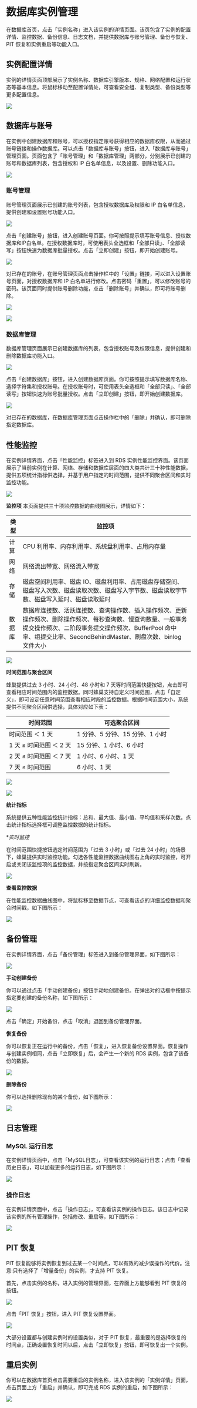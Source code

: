 # 数据库实例管理

在数据库首页，点击「实例名称」进入该实例的详情页面。该页包含了实例的配置详情、监控数据、备份信息、日志文档，并提供数据库与账号管理、备份与恢复、PIT 恢复和实例重启等功能入口。

## 实例配置详情

实例的详情页面顶部展示了实例名称、数据库引擎版本、规格、网络配置和运行状态等基本信息。将鼠标移动至配置详情处，可查看安全组、复制类型、备份类型等更多配置信息。 

![](../image/RDS-配置详情.png)

## 数据库与账号

在实例中创建数据库和账号，可以授权指定账号获得相应的数据库权限，从而通过账号链接和操作数据库。可以点击「数据库与账号」按钮，进入「数据库与账号」管理页面。页面包含了「账号管理」和「数据库管理」两部分，分别展示已创建的账号和数据库列表，包含授权和 IP 白名单信息，以及设置、删除功能入口。 

![](../image/RDS-账号-入口.png)

### 账号管理

账号管理页面展示已创建的账号列表，包含授权数据库及权限和 IP 白名单信息，提供创建和设置账号功能入口。 

![](../image/RDS-账号-列表.png)

点击「创建账号」按钮，进入创建账号页面。你可按照提示填写账号信息、授权数据库和IP白名单。在授权数据库时，可使用表头全选框和「全部只读」、「全部读写」按钮快速为数据库批量授权。点击「立即创建」按钮，即开始创建账号。 

![](../image/RDS-账号-创建.png)

对已存在的账号，在账号管理页面点击操作栏中的「设置」链接，可以进入设置账号页面，对授权数据库和 IP 白名单进行修改。点击密码「重置」，可以修改账号的密码。该页面同时提供账号删除功能，点击「删除账号」并确认，即可将账号删除。 

![](../image/RDS-账号-设置.png)



![](../image/RDS-账号-设置-密码.png)

### 数据库管理

数据库管理页面展示已创建数据库的列表，包含授权账号及权限信息，提供创建和删除数据库功能入口。

![](../image/RDS-数据库-列表.png)

点击「创建数据库」按钮，进入创建数据库页面。你可按照提示填写数据库名称、选择字符集和授权账号。在授权账号时，可使用表头全选框和「全部只读」、「全部读写」按钮快速为账号批量授权。点击「立即创建」按钮，即开始创建数据库。 

![](../image/RDS-数据库-创建.png)

对已存在的数据库，在数据库管理页面点击操作栏中的「删除」并确认，即可删除指定数据库。

## 性能监控

在实例详情界面，点击「性能监控」标签进入到 RDS 实例性能监控界面。该页面展示了当前实例在计算、网络、存储和数据库层面的四大类共计三十种性能数据，提供五项统计指标供选择，并基于用户指定的时间范围，提供不同聚合区间和实时监控功能。 

![](../image/RDS-监控.png)

**监控项**
本页面提供三十项监控数据的曲线图展示，详情如下：

| 类型	|监控项|
|--------------|----|
|计算	|CPU 利用率、内存利用率、系统盘利用率、占用内存量|
|网络	|网络流出带宽、网络流入带宽|
|存储	|磁盘空间利用率、磁盘 IO、磁盘利用率、占用磁盘存储空间、磁盘写入次数、磁盘读取次数、磁盘写入字节数、磁盘读取字节数、磁盘写入延时、磁盘读取延时|
|数据库	|数据库连接数、活跃连接数、查询操作数、插入操作频次、更新操作频次、删除操作频次、每秒查询数、慢查询数量、一般事务提交操作频次、二阶段事务提交操作频次、BufferPool 命中率、组提交比率、SecondBehindMaster、刷盘次数、binlog 文件大小|

![](../image/RDS-监控项.png)

**时间范围与聚合区间**

蜂巢提供过去 3 小时、24 小时、48 小时和 7 天等时间范围快捷按钮，点击即可查看相应时间范围内的监控数据。同时蜂巢支持自定义时间范围，点击「自定义」，即可设定任意时间范围查看相应时段的监控数据。根据时间范围大小，系统提供不同聚合区间供选择，具体对应如下表：


|时间范围|	可选聚合区间|
|--------------|----|
|时间范围 ＜ 1 天 |	1 分钟、5 分钟、15 分钟、1 小时|
|1 天 ≤ 时间范围 ＜ 2 天|	15 分钟、1 小时、6 小时|
|2 天 ≤ 时间范围 ＜ 7 天|	1 小时、6 小时、1 天|
|7 天 ≤ 时间范围	|6 小时、1 天|


![](../image/RDS-监控-时间.png)


![](../image/RDS-监控-时间-自定义.png)

**统计指标**

系统提供五种性能监控统计指标：总和、最大值、最小值、平均值和采样次数。点击统计指标选择框可调整监控数据的统计指标。

**实时监控*

在时间范围快捷按钮选定时间范围为「过去 3 小时」或「过去 24 小时」的场景下，蜂巢提供实时监控功能。勾选各性能监控数据曲线图右上角的实时监控，可开启或关闭该监控项的监控数据，并按指定聚合区间实时刷新。

![](../image/RDS-备份.png)


**查看监控数据**

在性能监控数据曲线图中，将鼠标移至数据节点，可查看该点的详细监控数据和聚合时间戳，如下图所示：

![](../image/RDS-备份.png)

## 备份管理

在实例详情界面，点击「备份管理」标签进入到备份管理界面，如下图所示： 

![](../image/RDS-备份.png)

**手动创建备份**

你可以通过点击「手动创建备份」按钮手动地创建备份。在弹出对的话框中按提示指定要创建的备份名称，如下图所示：

![](../image/RDS-备份-手动.png)

点击「确定」开始备份，点击「取消」退回到备份管理界面。

**恢复备份**

你可以恢复正在运行中的备份，点击「恢复」，进入恢复备份设置界面。恢复操作与创建实例相同，点击「立即恢复」后，会产生一个新的 RDS 实例，包含了该备份的数据。

![](../image/RDS-备份-恢复.png)

**删除备份**

你可以选择删除现有的某个备份，如下图所示：

![](../image/RDS-备份-删除.png)

## 日志管理

### MySQL 运行日志
在实例详情页面中，点击「MySQL日志」，可查看该实例的运行日志；点击「查看历史日志」，可以加载更多的运行日志，如下图所示： 

![](../image/RDS-运行日志.png)

### 操作日志
在实例详情页面中，点击「操作日志」，可查看该实例的操作日志。该日志中记录该实例的所有管理操作，包括修改、重启等，如下图所示： 

![](../image/RDS-操作日志.png)

## PIT 恢复

PIT 恢复能够将实例恢复到过去某一个时间点，可以有效的减少误操作的代价。注意:只有选择了「增量备份」的实例，才支持 PIT 恢复。

首先，点击实例的名称，进入实例的管理界面，在界面上方能够看到 PIT 恢复的按钮。 

![](../image/RDS-PIT-入口.png)

点击「PIT 恢复」按钮，进入 PIT 恢复设置界面。 

![](../image/RDS-PIT.png)

大部分设置都与创建实例时的设置类似，对于 PIT 恢复，最重要的是选择恢复的时间点，正确设置恢复时间以后，点击「立即恢复」按钮，即可恢复出一个实例。

## 重启实例

你可以在数据库首页点击需要重启的实例名称，进入该实例的「实例详情」页面，点击页面上方「重启」并确认，即可完成 RDS 实例的重启，如下图所示： 

![](../image/RDS-重启.png)